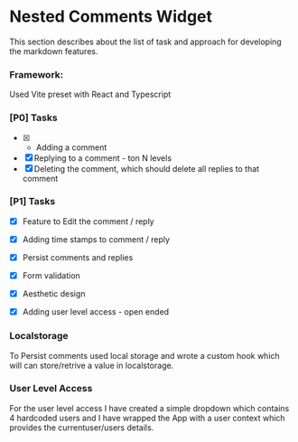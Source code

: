 # Nested Comments Widget

This section describes about the list of task and approach for developing the markdown features.

### Framework:

Used Vite preset with React and Typescript


### [P0] Tasks

- [x] - Adding a comment
- [x] Replying to a comment - ton N levels
- [x] Deleting the comment, which should delete all replies to that comment

### [P1] Tasks
- [x] Feature to Edit the comment / reply
- [x] Adding time stamps to comment / reply
- [x] Persist comments and replies
- [x] Form validation
- [x] Aesthetic design
- [x] Adding user level access - open ended 


### Localstorage

To Persist comments used local storage and wrote a custom hook which will can store/retrive a value in localstorage.

### User Level Access 

For the user level access I have created a simple dropdown which contains 4 hardcoded users and I have wrapped the App with a user context which provides the currentuser/users details.


